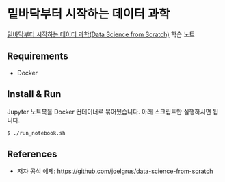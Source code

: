 # 밑바닥부터 시작하는 데이터 과학

[밑바닥부터 시작하는 데이터 과학(Data Science from Scratch)](http://book.naver.com/bookdb/book_detail.nhn?bid=10652749) 학습 노트

## Requirements
- Docker

## Install & Run
Jupyter 노트북을 Docker 컨테이너로 묶어뒀습니다. 아래 스크립트만 실행하시면 됩니다.
```
$ ./run_notebook.sh
```

## References
- 저자 공식 예제: https://github.com/joelgrus/data-science-from-scratch
